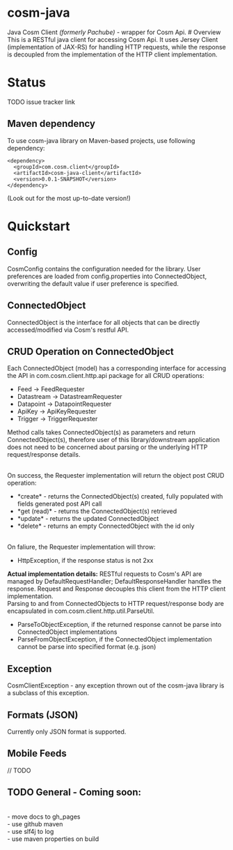 cosm-java
=========

<p>
Java Cosm Client <i>(formerly Pachube)</i> - wrapper for Cosm Api. 
# Overview
This is a RESTful java client for accessing Cosm Api. It uses Jersey Client (implementation of JAX-RS) for handling HTTP requests, while the response is decoupled from the implementation of the HTTP client implementation.   

# Status

TODO issue tracker link

## Maven dependency

To use cosm-java library on Maven-based projects, use following dependency:

    <dependency>
      <groupId>com.cosm.client</groupId>
      <artifactId>cosm-java-client</artifactId>
      <version>0.0.1-SNAPSHOT</version>
    </dependency>

(Look out for the most up-to-date version!)

# Quickstart

## Config

CosmConfig contains the configuration needed for the library. 
User preferences are loaded from config.properties into ConnectedObject, overwriting the default value if user preference is specified. 

## ConnectedObject

ConnectedObject is the interface for all objects that can be directly accessed/modified via Cosm's restful API.

## CRUD Operation on ConnectedObject

Each ConnectedObject (model) has a corresponding interface for accessing the API in com.cosm.client.http.api package for all CRUD operations:
<ul>
<li>Feed -> FeedRequester</li>
<li>Datastream -> DatastreamRequester</li>
<li>Datapoint -> DatapointRequester</li>
<li>ApiKey -> ApiKeyRequester</li>
<li>Trigger -> TriggerRequester</li>
</ul>
Method calls takes ConnectedObject(s) as parameters and return ConnectedObject(s), therefore user of this library/downstream application does not need to be concerned about parsing or the underlying HTTP request/response details.

<br/>On success, the Requester implementation will return the object post CRUD operation:
<ul>
<li>*create* - returns the ConnectedObject(s) created, fully populated with fields generated post API call</li>
<li>*get (read)* - returns the ConnectedObject(s) retrieved</li>
<li>*update* - returns the updated ConnectedObject</li>
<li>*delete* - returns an empty ConnectedObject with the id only</li>
</ul>

<br/>On faliure, the Requester implementation will throw:
<ul>
<li>HttpException, if the response status is not 2xx</li>
</ul> 

<b>Actual implementation details:</b>
RESTful requests to Cosm's API are managed by DefaultRequestHandler; DefaultResponseHandler handles the response. Request and Response decouples this client from the HTTP client implementation.   
Parsing to and from ConnectedObjects to HTTP request/response body are encapsulated in com.cosm.client.http.util.ParseUtil. 
<ul>
<li>ParseToObjectException, if the returned response cannot be parse into ConnectedObject implementations </li>
<li>ParseFromObjectException, if the ConnectedObject implementation cannot be parse into specified format (e.g. json) </li>
</ul>

## Exception

CosmClientException - any exception thrown out of the cosm-java library is a subclass of this exception.

## Formats (JSON)

Currently only JSON format is supported.

## Mobile Feeds
// TODO 

## TODO General - Coming soon:
<br/>- move docs to gh_pages
<br/>- use github maven
<br/>- use slf4j to log 
<br/>- use maven properties on build
